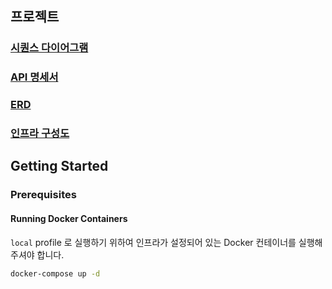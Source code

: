 ## 프로젝트

### [시퀀스 다이어그램](docs/sequence.md)

### [API 명세서](#)

### [ERD](docs/erd.md)

### [인프라 구성도](docs/infrastructure.md)

## Getting Started

### Prerequisites

#### Running Docker Containers

`local` profile 로 실행하기 위하여 인프라가 설정되어 있는 Docker 컨테이너를 실행해주셔야 합니다.

```bash
docker-compose up -d
```